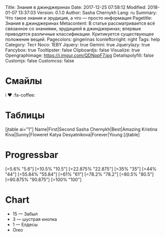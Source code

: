 Title: Знания в джинджеринах
Date: 2017-12-25 07:58:12
Modified: 2018-01-07 13:37:03
Version: 0.1.0
Author: Sasha Chernykh
Lang: ru
Summary: Что такое знания и эрудиция, а что — просто информация
Pagetitle: Знания в джинджеринах
Metacontent: В статье рассматривается всё связанное со знаниями, эрудицией в джинджеринах; впервые приводятся различные классификации. Критикуется существующее положение вещей.
Pagecolors: gingerinas
Iconleftorright: right
Tags: help
Category: Тест
Noco: 1EBY
Jquery: true
Gemini: true
Jquerylazy: true
Fancybox: true
Tooltipster: false
Clipboardjs: false
Visualize: true
Opengraphimage: https://i.imgur.com/QDNppF7.jpg
Detailspolyfill: false
Customjs: false
Customcss: false


# Смайлы

i ♥ :fa-coffee:

# Таблицы

[jtable ai="1"]
Name|First|Second
Sasha Chernykh|Best|Amazing
Kristina Kiva|Sunny|Floweret
Katya Desyatnikova|Forever|Young
[/jtable]

# Progressbar

[=5.6% "5.6"]
[=10.5% "10.5"]
[=22.875% "22.875"]
[=35% "35"]
[=44% "44"]
[=55.84% "55.84"]
[=61% "61"]
[=78.2% "78.2"]
[=80.5% "80.5"]
[=90.875% "90.875"]
[=100% "100"]

# Chart

<ul class="SashaPieChart">
  <li class="visualize" data-value="15" data-color="salmon">15 — Забыл</li>
  <li class="visualize" data-value="3" data-color="antiquewhite">3 — шустрая кнопка</li>
  <li class="visualize" data-value="2" data-color="coral">1 — Елдесы</li>
  <li class="visualize" data-value="4" data-color="papayawhip">Oreo</li>
</ul>